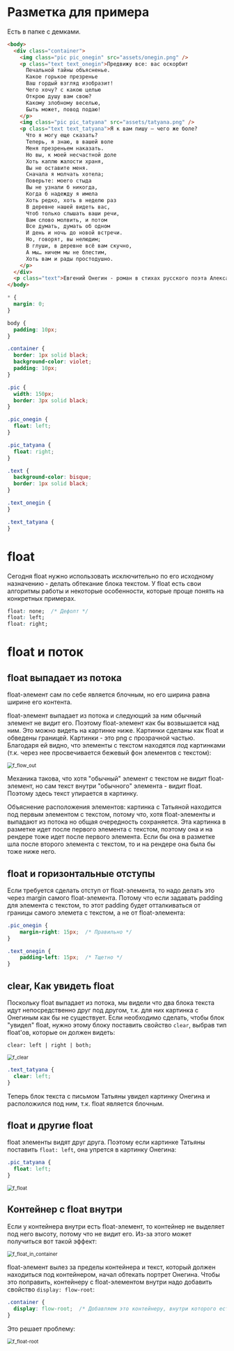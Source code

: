 # Разметка для примера

Есть в папке с демками.

```html
<body>
  <div class="container">
    <img class="pic pic_onegin" src="assets/onegin.png" />
    <p class="text text_onegin">Предвижу все: вас оскорбит
      Печальной тайны объясненье.
      Какое горькое презренье
      Ваш гордый взгляд изобразит!
      Чего хочу? с какою целью
      Открою душу вам свою?
      Какому злобному веселью,
      Быть может, повод подаю!
    </p>
    <img class="pic pic_tatyana" src="assets/tatyana.png" />
    <p class="text text_tatyana">Я к вам пишу — чего же боле?
      Что я могу еще сказать?
      Теперь, я знаю, в вашей воле
      Меня презреньем наказать.
      Но вы, к моей несчастной доле
      Хоть каплю жалости храня,
      Вы не оставите меня.
      Сначала я молчать хотела;
      Поверьте: моего стыда
      Вы не узнали б никогда,
      Когда б надежду я имела
      Хоть редко, хоть в неделю раз
      В деревне нашей видеть вас,
      Чтоб только слышать ваши речи,
      Вам слово молвить, и потом
      Все думать, думать об одном
      И день и ночь до новой встречи.
      Но, говорят, вы нелюдим;
      В глуши, в деревне всё вам скучно,
      А мы… ничем мы не блестим,
      Хоть вам и рады простодушно.
    </p>
  </div>
  <p class="text">Евгений Онегин - роман в стихах русского поэта Александра Сергеевича Пушкина,  начат 9 мая 1823 года и закончен 5 октября 1831 года.  Повествование ведётся от имени безымянного автора.</p>
</body>
```

```css
* {
  margin: 0;
}

body {
  padding: 10px;
}

.container {
  border: 1px solid black;
  background-color: violet;
  padding: 10px;
}

.pic {
  width: 150px;
  border: 3px solid black;
}

.pic_onegin {
  float: left;
}

.pic_tatyana {
  float: right;
}

.text {
  background-color: bisque;
  border: 1px solid black;
}

.text_onegin {
}

.text_tatyana {
}
```

# float

Сегодня float нужно использовать исключительно по его исходному назначению - делать обтекание блока текстом. У float есть свои алгоритмы работы и некоторые особенности, которые проще понять на конкретных примерах.

```css
float: none;  /* Дефолт */
float: left;
float: right;
```

# float и поток

## float выпадает из потока

float-элемент сам по себе является блочным, но его ширина равна ширине его контента.

float-элемент выпадает из потока и следующий за ним обычный элемент не видит его. Поэтому float-элемент как бы возвышается над ним. Это можно видеть на картинке ниже. Картинки сделаны как float и обведены границей. Картинки - это png с прозрачной частью. Благодаря ей видно, что элементы с текстом находятся *под* картинками (т.к. через нее просвечивается бежевый фон элементов с текстом):

<img src="img/f_flow_out.png" alt="f_flow_out" style="zoom:80%;" />

Механика такова, что хотя "обычный" элемент с текстом не видит float-элемент, но сам текст внутри "обычного" элемента - видит float. Поэтому здесь текст упирается в картинку.

Объяснение расположения элементов: картинка с Татьяной находится под первым элементом с текстом, потому что, хотя float-элементы и выпадают из потока но общая очередность сохраняется. Эта картинка в разметке идет после первого элемента с текстом, поэтому она и на рендере тоже идет после первого элемента. Если бы она в разметке шла после второго элемента с текстом, то и на рендере она была бы тоже ниже него.

## float и горизонтальные отступы

Если требуется сделать отступ от float-элемента, то надо делать это через margin самого float-элемента. Потому что если задавать padding для элемента с текстом, то этот padding будет отталкиваться от границы самого элемета с текстом, а не от float-элемента:

```css
.pic_onegin {
    margin-right: 15px;  /* Правильно */
}
```

```css
.text_onegin {
    padding-left: 15px;  /* Тщетно */
}
```

## clear, Как увидеть float

Поскольку float выпадает из потока, мы видели что два блока текста идут непосредственно друг под другом, т.к. для них картинка с Онегиным как бы не существует. Если необходимо сделать, чтобы блок "увидел" float, нужно этому блоку поставить свойство `clear`, выбрав тип float'ов, которые он должен видеть:

```
clear: left | right | both;
```

<img src="img/f_clear.png" alt="f_clear" style="zoom:80%;" />

```css
.text_tatyana {
  clear: left;
}
```

Теперь блок текста с письмом Татьяны увидел картинку Онегина и расположился под ним, т.к. float является блочным.

## float и другие float

float элементы видят друг друга. Поэтому если картинке Татьяны поставить `float: left`, она упрется в картинку Онегина:

```css
.pic_tatyana {
  float: left;
}
```

<img src="img/f_float.png" alt="f_float" style="zoom:80%;" />

 ## Контейнер с float внутри

Если у контейнера внутри есть float-элемент, то контейнер не выделяет под него высоту, потому что не видит его. Из-за этого может получиться вот такой эффект:

<img src="img/f_float_in_container.png" alt="f_float_in_container" style="zoom:80%;" />

float-элемент вылез за пределы контейнера и текст, который должен находиться под контейнером, начал обтекать портрет Онегина. Чтобы это поправить, контейнеру с float-элементом внутри надо добавить свойство `display: flow-root`:

```css
.container {
  display: flow-root;  /* Добавляем это контейнеру, внутри которого есть float-элемент */
}
```

Это решает проблему:

<img src="img/f_float-root.png" alt="f_float-root" style="zoom:80%;" />